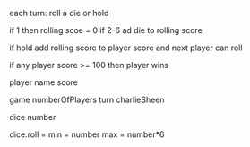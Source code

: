 each turn:
roll a die or hold

if 1 then rolling scoe = 0
if 2-6 ad die to rolling score

if hold add rolling score to player score and next player can roll

if any player score >= 100 then player wins

player
  name
  score

game
  numberOfPlayers
  turn
  charlieSheen


dice
  number

  dice.roll = min = number max = number*6
